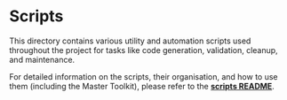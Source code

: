 # Scripts

This directory contains various utility and automation scripts used throughout the project for tasks like code generation, validation, cleanup, and maintenance.

For detailed information on the scripts, their organisation, and how to use them (including the Master Toolkit), please refer to the **[scripts README](../scripts/README.md)**. 